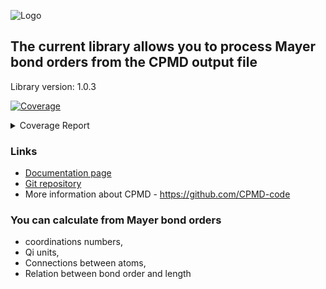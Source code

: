 ![Logo](https://pawelgoj.github.io/pyMayCoor/Logo-pyMayCoor.png)

## The current library allows you to process Mayer bond orders from the CPMD output file

Library version: 1.0.3

<!-- Pytest Coverage Comment:Begin -->
<a href="https://github.com/pawelgoj/pyMayCoor/blob/main/README.md"><img alt="Coverage" src="https://img.shields.io/badge/Coverage-93%25-brightgreen.svg" /></a><details><summary>Coverage Report </summary><table><tr><th>File</th><th>Stmts</th><th>Miss</th><th>Cover</th><th>Missing</th></tr><tbody><tr><td colspan="5"><b>main/BondOrderProcessing/bond_order_processing</b></td></tr><tr><td>&nbsp; &nbsp;<a href="https://github.com/pawelgoj/pyMayCoor/blob/main/main/BondOrderProcessing/bond_order_processing/calculations.py">calculations.py</a></td><td>348</td><td>9</td><td>97%</td><td><a href="https://github.com/pawelgoj/pyMayCoor/blob/main/main/BondOrderProcessing/bond_order_processing/calculations.py#L40">40</a>, <a href="https://github.com/pawelgoj/pyMayCoor/blob/main/main/BondOrderProcessing/bond_order_processing/calculations.py#L44">44</a>, <a href="https://github.com/pawelgoj/pyMayCoor/blob/main/main/BondOrderProcessing/bond_order_processing/calculations.py#L51">51</a>, <a href="https://github.com/pawelgoj/pyMayCoor/blob/main/main/BondOrderProcessing/bond_order_processing/calculations.py#L171">171</a>, <a href="https://github.com/pawelgoj/pyMayCoor/blob/main/main/BondOrderProcessing/bond_order_processing/calculations.py#L317">317</a>, <a href="https://github.com/pawelgoj/pyMayCoor/blob/main/main/BondOrderProcessing/bond_order_processing/calculations.py#L495">495</a>, <a href="https://github.com/pawelgoj/pyMayCoor/blob/main/main/BondOrderProcessing/bond_order_processing/calculations.py#L645">645</a>, <a href="https://github.com/pawelgoj/pyMayCoor/blob/main/main/BondOrderProcessing/bond_order_processing/calculations.py#L647-L648">647&ndash;648</a></td></tr><tr><td>&nbsp; &nbsp;<a href="https://github.com/pawelgoj/pyMayCoor/blob/main/main/BondOrderProcessing/bond_order_processing/calculations_for_atoms_lists.py">calculations_for_atoms_lists.py</a></td><td>118</td><td>5</td><td>96%</td><td><a href="https://github.com/pawelgoj/pyMayCoor/blob/main/main/BondOrderProcessing/bond_order_processing/calculations_for_atoms_lists.py#L213">213</a>, <a href="https://github.com/pawelgoj/pyMayCoor/blob/main/main/BondOrderProcessing/bond_order_processing/calculations_for_atoms_lists.py#L217">217</a>, <a href="https://github.com/pawelgoj/pyMayCoor/blob/main/main/BondOrderProcessing/bond_order_processing/calculations_for_atoms_lists.py#L226">226</a>, <a href="https://github.com/pawelgoj/pyMayCoor/blob/main/main/BondOrderProcessing/bond_order_processing/calculations_for_atoms_lists.py#L230">230</a>, <a href="https://github.com/pawelgoj/pyMayCoor/blob/main/main/BondOrderProcessing/bond_order_processing/calculations_for_atoms_lists.py#L234">234</a></td></tr><tr><td>&nbsp; &nbsp;<a href="https://github.com/pawelgoj/pyMayCoor/blob/main/main/BondOrderProcessing/bond_order_processing/input_data.py">input_data.py</a></td><td>396</td><td>46</td><td>88%</td><td><a href="https://github.com/pawelgoj/pyMayCoor/blob/main/main/BondOrderProcessing/bond_order_processing/input_data.py#L82-L94">82&ndash;94</a>, <a href="https://github.com/pawelgoj/pyMayCoor/blob/main/main/BondOrderProcessing/bond_order_processing/input_data.py#L116-L149">116&ndash;149</a>, <a href="https://github.com/pawelgoj/pyMayCoor/blob/main/main/BondOrderProcessing/bond_order_processing/input_data.py#L179-L183">179&ndash;183</a>, <a href="https://github.com/pawelgoj/pyMayCoor/blob/main/main/BondOrderProcessing/bond_order_processing/input_data.py#L219">219</a>, <a href="https://github.com/pawelgoj/pyMayCoor/blob/main/main/BondOrderProcessing/bond_order_processing/input_data.py#L228-L232">228&ndash;232</a>, <a href="https://github.com/pawelgoj/pyMayCoor/blob/main/main/BondOrderProcessing/bond_order_processing/input_data.py#L285">285</a>, <a href="https://github.com/pawelgoj/pyMayCoor/blob/main/main/BondOrderProcessing/bond_order_processing/input_data.py#L298-L299">298&ndash;299</a>, <a href="https://github.com/pawelgoj/pyMayCoor/blob/main/main/BondOrderProcessing/bond_order_processing/input_data.py#L354-L358">354&ndash;358</a>, <a href="https://github.com/pawelgoj/pyMayCoor/blob/main/main/BondOrderProcessing/bond_order_processing/input_data.py#L402-L413">402&ndash;413</a>, <a href="https://github.com/pawelgoj/pyMayCoor/blob/main/main/BondOrderProcessing/bond_order_processing/input_data.py#L450-L451">450&ndash;451</a>, <a href="https://github.com/pawelgoj/pyMayCoor/blob/main/main/BondOrderProcessing/bond_order_processing/input_data.py#L457">457</a>, <a href="https://github.com/pawelgoj/pyMayCoor/blob/main/main/BondOrderProcessing/bond_order_processing/input_data.py#L471">471</a>, <a href="https://github.com/pawelgoj/pyMayCoor/blob/main/main/BondOrderProcessing/bond_order_processing/input_data.py#L478">478</a>, <a href="https://github.com/pawelgoj/pyMayCoor/blob/main/main/BondOrderProcessing/bond_order_processing/input_data.py#L635">635</a>, <a href="https://github.com/pawelgoj/pyMayCoor/blob/main/main/BondOrderProcessing/bond_order_processing/input_data.py#L642">642</a>, <a href="https://github.com/pawelgoj/pyMayCoor/blob/main/main/BondOrderProcessing/bond_order_processing/input_data.py#L680">680</a>, <a href="https://github.com/pawelgoj/pyMayCoor/blob/main/main/BondOrderProcessing/bond_order_processing/input_data.py#L705">705</a>, <a href="https://github.com/pawelgoj/pyMayCoor/blob/main/main/BondOrderProcessing/bond_order_processing/input_data.py#L728">728</a>, <a href="https://github.com/pawelgoj/pyMayCoor/blob/main/main/BondOrderProcessing/bond_order_processing/input_data.py#L777">777</a>, <a href="https://github.com/pawelgoj/pyMayCoor/blob/main/main/BondOrderProcessing/bond_order_processing/input_data.py#L887">887</a></td></tr><tr><td><b>TOTAL</b></td><td><b>862</b></td><td><b>60</b></td><td><b>93%</b></td><td>&nbsp;</td></tr></tbody></table></details>
<!-- Pytest Coverage Comment:End -->

### Links

- [Documentation page](https://pawelgoj.github.io/pyMayCoor/bond_order_processing)
- [Git repository](https://github.com/pawelgoj/pyMayCoor/tree/pypi/main/BondOrderProcessing)
- More information about CPMD - <https://github.com/CPMD-code>

### You can calculate from Mayer bond orders

- coordinations numbers,
- Qi units,
- Connections between atoms,
- Relation between bond order and length

